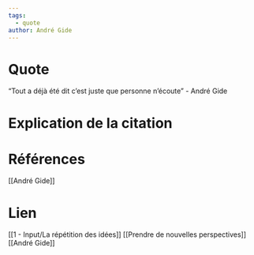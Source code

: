 ```yaml
---
tags:
  - quote
author: André Gide
---
```

# Quote

“Tout a déjà été dit c’est juste que personne n’écoute” - André Gide
# Explication de la citation


# Références

[[André Gide]]
# Lien

[[1 - Input/La répétition des idées]]
[[Prendre de nouvelles perspectives]]
[[André Gide]]
